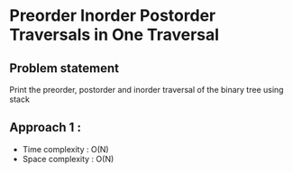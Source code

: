 # Preorder Inorder Postorder Traversals in One Traversal

## Problem statement 

Print the preorder, postorder and inorder traversal of the binary tree using stack

## Approach 1 : 

- Time complexity : O(N)
- Space complexity : O(N)

```cpp

```